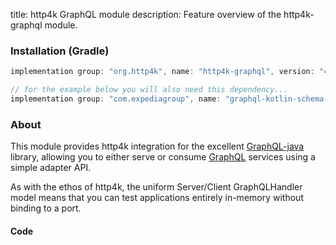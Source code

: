 title: http4k GraphQL module
description: Feature overview of the http4k-graphql module.

### Installation (Gradle)

```groovy
implementation group: "org.http4k", name: "http4k-graphql", version: "4.4.1.0"

// for the example below you will also need this dependency...
implementation group: "com.expediagroup", name: "graphql-kotlin-schema-generator", version: "3.7.0"
```


### About
This module provides http4k integration for the excellent [GraphQL-java](https://www.graphql-java.com/) library, allowing you to either serve or consume [GraphQL] services using a simple adapter API.

As with the ethos of http4k, the uniform Server/Client GraphQLHandler model means that you can test applications entirely in-memory without binding to a port.

#### Code [<img class="octocat"/>](https://github.com/http4k/http4k/blob/master/src/docs/guide/modules/graphql/example.kt)

<script src="https://gist-it.appspot.com/https://github.com/http4k/http4k/blob/master/src/docs/guide/modules/graphql/example.kt"></script>

[http4k]: https://http4k.org
[GraphQL]: https://graphql.org
